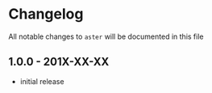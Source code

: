 # Changelog

All notable changes to `aster` will be documented in this file

## 1.0.0 - 201X-XX-XX

- initial release
